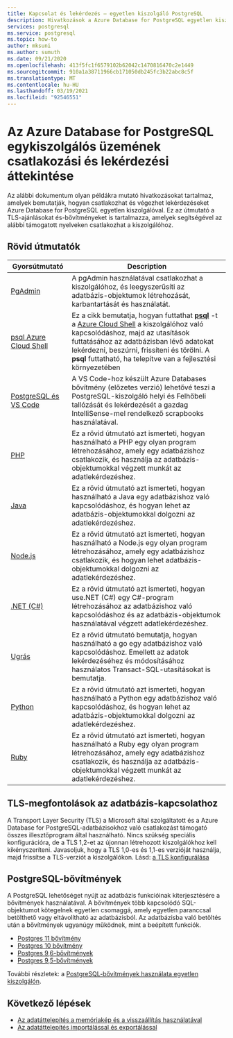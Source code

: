```yaml
---
title: Kapcsolat és lekérdezés – egyetlen kiszolgáló PostgreSQL
description: Hivatkozások a Azure Database for PostgreSQL egyetlen kiszolgálóhoz való csatlakozáshoz és a lekérdezések futtatásához.
services: postgresql
ms.service: postgresql
ms.topic: how-to
author: mksuni
ms.author: sumuth
ms.date: 09/21/2020
ms.openlocfilehash: 413f5fc1f6579102b62042c1470816470c2e1449
ms.sourcegitcommit: 910a1a38711966cb171050db245fc3b22abc8c5f
ms.translationtype: MT
ms.contentlocale: hu-HU
ms.lasthandoff: 03/19/2021
ms.locfileid: "92546551"
---
```

# <a name="connect-and-query-overview-for-azure-database-for-postgresql--single-server"></a>Az Azure Database for PostgreSQL egykiszolgálós üzemének csatlakozási és lekérdezési áttekintése

Az alábbi dokumentum olyan példákra mutató hivatkozásokat tartalmaz, amelyek bemutatják, hogyan csatlakozhat és végezhet lekérdezéseket Azure Database for PostgreSQL egyetlen kiszolgálóval. Ez az útmutató a TLS-ajánlásokat és-bővítményeket is tartalmazza, amelyek segítségével az alábbi támogatott nyelveken csatlakozhat a kiszolgálóhoz.

## <a name="quickstarts"></a>Rövid útmutatók

| Gyorsútmutató | Description |
|---|---|
|[PgAdmin](https://www.pgadmin.org/)|A pgAdmin használatával csatlakozhat a kiszolgálóhoz, és leegyszerűsíti az adatbázis-objektumok létrehozását, karbantartását és használatát.|
|[psql Azure Cloud Shell](quickstart-create-server-database-azure-cli.md#connect-to-the-azure-database-for-postgresql-server-by-using-psql)|Ez a cikk bemutatja, hogyan futtathat [**psql**](https://www.postgresql.org/docs/current/static/app-psql.html) -t a [Azure Cloud Shell](../cloud-shell/overview.md) a kiszolgálóhoz való kapcsolódáshoz, majd az utasítások futtatásához az adatbázisban lévő adatokat lekérdezni, beszúrni, frissíteni és törölni. A **psql** futtatható, ha telepítve van a fejlesztési környezetében|
|[PostgreSQL és VS Code](https://marketplace.visualstudio.com/items?itemName=ms-azuretools.vscode-cosmosdb)|A VS Code-hoz készült Azure Databases bővítmény (előzetes verzió) lehetővé teszi a PostgreSQL-kiszolgáló helyi és Felhőbeli tallózását és lekérdezését a gazdag IntelliSense-mel rendelkező scrapbooks használatával. |
|[PHP](connect-php.md)|Ez a rövid útmutató azt ismerteti, hogyan használható a PHP egy olyan program létrehozásához, amely egy adatbázishoz csatlakozik, és használja az adatbázis-objektumokkal végzett munkát az adatlekérdezéshez.|
|[Java](connect-java.md)|Ez a rövid útmutató azt ismerteti, hogyan használható a Java egy adatbázishoz való kapcsolódáshoz, és hogyan lehet az adatbázis-objektumokkal dolgozni az adatlekérdezéshez.|
|[Node.js](connect-nodejs.md)|Ez a rövid útmutató azt ismerteti, hogyan használható a Node.js egy olyan program létrehozásához, amely egy adatbázishoz csatlakozik, és hogyan lehet adatbázis-objektumokkal dolgozni az adatlekérdezéshez.|
|[.NET (C#)](connect-csharp.md)|Ez a rövid útmutató azt ismerteti, hogyan use.NET (C#) egy C#-program létrehozásához az adatbázishoz való kapcsolódáshoz és az adatbázis-objektumok használatával végzett adatlekérdezéshez.|
|[Ugrás](connect-go.md)|Ez a rövid útmutató bemutatja, hogyan használható a go egy adatbázishoz való kapcsolódáshoz. Emellett az adatok lekérdezéséhez és módosításához használatos Transact-SQL-utasításokat is bemutatja.|
|[Python](connect-python.md)|Ez a rövid útmutató azt ismerteti, hogyan használható a Python egy adatbázishoz való kapcsolódáshoz, és hogyan lehet az adatbázis-objektumokkal dolgozni az adatlekérdezéshez. |
|[Ruby](connect-ruby.md)|Ez a rövid útmutató azt ismerteti, hogyan használható a Ruby egy olyan program létrehozásához, amely egy adatbázishoz csatlakozik, és használja az adatbázis-objektumokkal végzett munkát az adatlekérdezéshez.|

## <a name="tls-considerations-for-database-connectivity"></a>TLS-megfontolások az adatbázis-kapcsolathoz

A Transport Layer Security (TLS) a Microsoft által szolgáltatott és a Azure Database for PostgreSQL-adatbázisokhoz való csatlakozást támogató összes illesztőprogram által használható. Nincs szükség speciális konfigurációra, de a TLS 1,2-et az újonnan létrehozott kiszolgálókhoz kell kikényszeríteni. Javasoljuk, hogy a TLS 1,0-es és 1,1-es verzióját használja, majd frissítse a TLS-verziót a kiszolgálókon. Lásd: [a TLS konfigurálása](howto-tls-configurations.md)

## <a name="postgresql-extensions"></a>PostgreSQL-bővítmények

A PostgreSQL lehetőséget nyújt az adatbázis funkcióinak kiterjesztésére a bővítmények használatával. A bővítmények több kapcsolódó SQL-objektumot kötegelnek egyetlen csomaggá, amely egyetlen paranccsal betölthető vagy eltávolítható az adatbázisból. Az adatbázisba való betöltés után a bővítmények ugyanúgy működnek, mint a beépített funkciók.

- [Postgres 11 bővítmény](./concepts-extensions.md#postgres-11-extensions)
- [Postgres 10 bővítmény](./concepts-extensions.md#postgres-10-extensions)
- [Postgres 9,6-bővítmények](./concepts-extensions.md#postgres-96-extensions)
- [Postgres 9,5-bővítmények](./concepts-extensions.md#postgres-95-extensions)

További részletek: a [PostgreSQL-bővítmények használata egyetlen kiszolgálón](concepts-extensions.md).

## <a name="next-steps"></a>Következő lépések

- [Az adatáttelepítés a memóriakép és a visszaállítás használatával](howto-migrate-using-dump-and-restore.md)
- [Az adatáttelepítés importálással és exportálással](howto-migrate-using-export-and-import.md)
